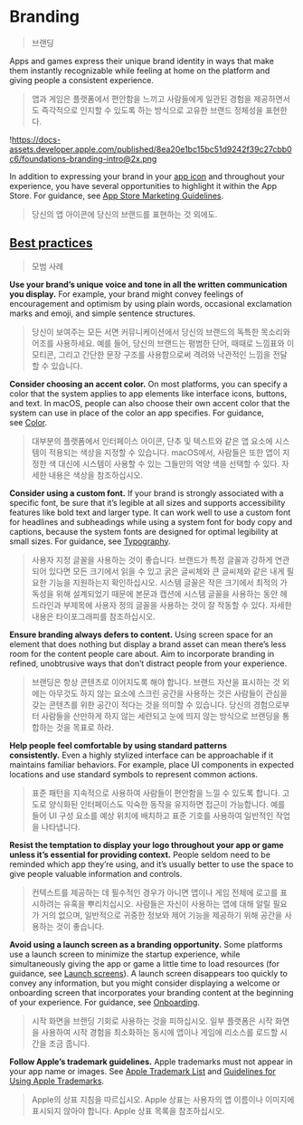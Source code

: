 # **Branding**
  
>브랜딩  


Apps and games express their unique brand identity in ways that make them instantly recognizable while feeling at home on the platform and giving people a consistent experience.
  
>앱과 게임은 플랫폼에서 편안함을 느끼고 사람들에게 일관된 경험을 제공하면서도 즉각적으로 인지할 수 있도록 하는 방식으로 고유한 브랜드 정체성을 표현한다.  


!https://docs-assets.developer.apple.com/published/8ea20e1bc15bc51d9242f39c27cbb0c6/foundations-branding-intro@2x.png

In addition to expressing your brand in your [app icon](https://developer.apple.com/design/human-interface-guidelines/app-icons) and throughout your experience, you have several opportunities to highlight it within the App Store. For guidance, see [App Store Marketing Guidelines](https://developer.apple.com/app-store/marketing/guidelines/).
  
>당신의 앱 아이콘에 당신의 브랜드를 표현하는 것 외에도.  


## **[Best practices](https://developer.apple.com/design/human-interface-guidelines/branding#Best-practices)**
  
>모범 사례  


**Use your brand’s unique voice and tone in all the written communication you display.** For example, your brand might convey feelings of encouragement and optimism by using plain words, occasional exclamation marks and emoji, and simple sentence structures.
  
>당신이 보여주는 모든 서면 커뮤니케이션에서 당신의 브랜드의 독특한 목소리와 어조를 사용하세요. 예를 들어, 당신의 브랜드는 평범한 단어, 때때로 느낌표와 이모티콘, 그리고 간단한 문장 구조를 사용함으로써 격려와 낙관적인 느낌을 전달할 수 있습니다.  


**Consider choosing an accent color.** On most platforms, you can specify a color that the system applies to app elements like interface icons, buttons, and text. In macOS, people can also choose their own accent color that the system can use in place of the color an app specifies. For guidance, see [Color](https://developer.apple.com/design/human-interface-guidelines/color).
  
>대부분의 플랫폼에서 인터페이스 아이콘, 단추 및 텍스트와 같은 앱 요소에 시스템이 적용되는 색상을 지정할 수 있습니다. macOS에서, 사람들은 또한 앱이 지정한 색 대신에 시스템이 사용할 수 있는 그들만의 억양 색을 선택할 수 있다. 자세한 내용은 색상을 참조하십시오.  


**Consider using a custom font.** If your brand is strongly associated with a specific font, be sure that it’s legible at all sizes and supports accessibility features like bold text and larger type. It can work well to use a custom font for headlines and subheadings while using a system font for body copy and captions, because the system fonts are designed for optimal legibility at small sizes. For guidance, see [Typography](https://developer.apple.com/design/human-interface-guidelines/typography).
  
>사용자 지정 글꼴을 사용하는 것이 좋습니다. 브랜드가 특정 글꼴과 강하게 연관되어 있다면 모든 크기에서 읽을 수 있고 굵은 글씨체와 큰 글씨체와 같은 내게 필요한 기능을 지원하는지 확인하십시오. 시스템 글꼴은 작은 크기에서 최적의 가독성을 위해 설계되었기 때문에 본문과 캡션에 시스템 글꼴을 사용하는 동안 헤드라인과 부제목에 사용자 정의 글꼴을 사용하는 것이 잘 작동할 수 있다. 자세한 내용은 타이포그래피를 참조하십시오.  


**Ensure branding always defers to content.** Using screen space for an element that does nothing but display a brand asset can mean there’s less room for the content people care about. Aim to incorporate branding in refined, unobtrusive ways that don’t distract people from your experience.
  
>브랜딩은 항상 콘텐츠로 이어지도록 해야 합니다. 브랜드 자산을 표시하는 것 외에는 아무것도 하지 않는 요소에 스크린 공간을 사용하는 것은 사람들이 관심을 갖는 콘텐츠를 위한 공간이 적다는 것을 의미할 수 있습니다. 당신의 경험으로부터 사람들을 산만하게 하지 않는 세련되고 눈에 띄지 않는 방식으로 브랜딩을 통합하는 것을 목표로 하라.  


**Help people feel comfortable by using standard patterns consistently.** Even a highly stylized interface can be approachable if it maintains familiar behaviors. For example, place UI components in expected locations and use standard symbols to represent common actions.
  
>표준 패턴을 지속적으로 사용하여 사람들이 편안함을 느낄 수 있도록 합니다. 고도로 양식화된 인터페이스도 익숙한 동작을 유지하면 접근이 가능합니다. 예를 들어 UI 구성 요소를 예상 위치에 배치하고 표준 기호를 사용하여 일반적인 작업을 나타냅니다.  


**Resist the temptation to display your logo throughout your app or game unless it’s essential for providing context.** People seldom need to be reminded which app they’re using, and it’s usually better to use the space to give people valuable information and controls.
  
>컨텍스트를 제공하는 데 필수적인 경우가 아니면 앱이나 게임 전체에 로고를 표시하려는 유혹을 뿌리치십시오. 사람들은 자신이 사용하는 앱에 대해 알릴 필요가 거의 없으며, 일반적으로 귀중한 정보와 제어 기능을 제공하기 위해 공간을 사용하는 것이 좋습니다.  


**Avoid using a launch screen as a branding opportunity.** Some platforms use a launch screen to minimize the startup experience, while simultaneously giving the app or game a little time to load resources (for guidance, see [Launch screens](https://developer.apple.com/design/human-interface-guidelines/launching#Launch-screens)). A launch screen disappears too quickly to convey any information, but you might consider displaying a welcome or onboarding screen that incorporates your branding content at the beginning of your experience. For guidance, see [Onboarding](https://developer.apple.com/design/human-interface-guidelines/onboarding).
  
>시작 화면을 브랜딩 기회로 사용하는 것을 피하십시오. 일부 플랫폼은 시작 화면을 사용하여 시작 경험을 최소화하는 동시에 앱이나 게임에 리소스를 로드할 시간을 조금 줍니다.  


**Follow Apple’s trademark guidelines.** Apple trademarks must not appear in your app name or images. See [Apple Trademark List](https://www.apple.com/legal/intellectual-property/trademark/appletmlist.html) and [Guidelines for Using Apple Trademarks](https://www.apple.com/legal/intellectual-property/guidelinesfor3rdparties.html).  
>Apple의 상표 지침을 따르십시오. Apple 상표는 사용자의 앱 이름이나 이미지에 표시되지 않아야 합니다. Apple 상표 목록을 참조하십시오.  

